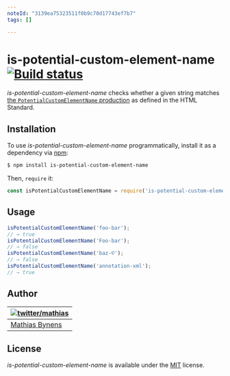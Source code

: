 ```yaml
---
noteId: "3139ea75323511f0b9c70d17743ef7b7"
tags: []

---
```


# is-potential-custom-element-name [![Build status](https://travis-ci.org/mathiasbynens/is-potential-custom-element-name.svg?branch=master)](https://travis-ci.org/mathiasbynens/is-potential-custom-element-name)

_is-potential-custom-element-name_ checks whether a given string matches [the `PotentialCustomElementName` production](https://html.spec.whatwg.org/multipage/scripting.html#prod-potentialcustomelementname) as defined in the HTML Standard.

## Installation

To use _is-potential-custom-element-name_ programmatically, install it as a dependency via [npm](https://www.npmjs.com/):

```bash
$ npm install is-potential-custom-element-name
```

Then, `require` it:

```js
const isPotentialCustomElementName = require('is-potential-custom-element-name');
```

## Usage

```js
isPotentialCustomElementName('foo-bar');
// → true
isPotentialCustomElementName('Foo-bar');
// → false
isPotentialCustomElementName('baz-©');
// → false
isPotentialCustomElementName('annotation-xml');
// → true
```

## Author

| [![twitter/mathias](https://gravatar.com/avatar/24e08a9ea84deb17ae121074d0f17125?s=70)](https://twitter.com/mathias "Follow @mathias on Twitter") |
|---|
| [Mathias Bynens](https://mathiasbynens.be/) |

## License

_is-potential-custom-element-name_ is available under the [MIT](https://mths.be/mit) license.
